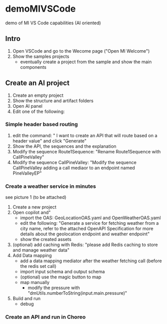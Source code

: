 # demoMIVSCode
demo of MI VS Code capabilities (AI oriented)
## Intro
1. Open VSCode and go to the Wecome page ("Open MI Welcome")
2. Show the samples projects
   - eventually create a project from the sample and show the main components
## Create an AI project
1. Create an empty project
2. Show the structure and artifact folders
3. Open AI panel
4. Edit one of the following:
### Simple header based routing
1. edit the command: " I want to create an API that will route based on a header value" and click "Generate"
2. Show the API, the sequences and the explanation
3. Modify the sequence Route1Sequence: "Rename Route1Sequence with CallPineValley"
4. Modify the sequence CallPineValley: "Modify the sequence CallPineValley adding a call mediaor to an endpoint named PineValleyEP"
### Create a weather service in minutes
see picture 1 (to be attached)
1. Create a new project
2. Open copilot and"
   - import the OAS: GeoLocationOAS.yaml and OpenWeatherOAS.yaml
   - edit the following: "Generate a service for fetching weather from a city name, refer to the attached OpenAPI Specification for more details about the geolocation endpoint and weather endpoint"
   - show the created assets
3. (optional) add caching with Redis: "please add Redis caching to store and manage weather data"
4. Add Data mapping
   - add a data mapping mediator after the weather fetching call (before the redis set call)
   - import input schema and output schema
   - (optional) use the magic button to map
   - map manually
     - modify the pressure with "dmUtils.numberToString(input.main.pressure)"
5. Build and run
   - debug
### Create an API and run in Choreo
